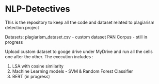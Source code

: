 # NLP-Detectives
This is the repository to keep all the code and dataset related to plagiarism detection project

Datasets:
plagiarism_dataset.csv - custom dataset
PAN Corpus - still in progress

Upload custom dataset to googe drive under MyDrive and run all the cells one after the other.
The execution includes :
1) LSA with cosine similarity
2) Machine Learning models - SVM & Random Forest Classifier
3) BERT (in progress) 
